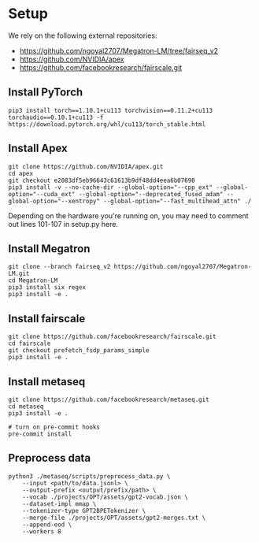 # Setup

We rely on the following external repositories:
* https://github.com/ngoyal2707/Megatron-LM/tree/fairseq_v2
* https://github.com/NVIDIA/apex
* https://github.com/facebookresearch/fairscale.git

## Install PyTorch
```
pip3 install torch==1.10.1+cu113 torchvision==0.11.2+cu113 torchaudio==0.10.1+cu113 -f https://download.pytorch.org/whl/cu113/torch_stable.html
```
## Install Apex
```
git clone https://github.com/NVIDIA/apex.git
cd apex
git checkout e2083df5eb96643c61613b9df48dd4eea6b07690
pip3 install -v --no-cache-dir --global-option="--cpp_ext" --global-option="--cuda_ext" --global-option="--deprecated_fused_adam" --global-option="--xentropy" --global-option="--fast_multihead_attn" ./
```
Depending on the hardware you're running on, you may need to comment out lines 101-107 in setup.py here.
## Install Megatron
```
git clone --branch fairseq_v2 https://github.com/ngoyal2707/Megatron-LM.git
cd Megatron-LM
pip3 install six regex
pip3 install -e .
```
## Install fairscale
```
git clone https://github.com/facebookresearch/fairscale.git
cd fairscale
git checkout prefetch_fsdp_params_simple
pip3 install -e .
```
## Install metaseq
```
git clone https://github.com/facebookresearch/metaseq.git
cd metaseq
pip3 install -e .

# turn on pre-commit hooks
pre-commit install
```

## Preprocess data
```
python3 ./metaseq/scripts/preprocess_data.py \
    --input <path/to/data.jsonl> \
    --output-prefix <output/prefix/path> \
    --vocab ./projects/OPT/assets/gpt2-vocab.json \
    --dataset-impl mmap \
    --tokenizer-type GPT2BPETokenizer \
    --merge-file ./projects/OPT/assets/gpt2-merges.txt \
    --append-eod \
    --workers 8
```
